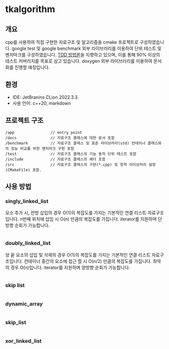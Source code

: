 # tkalgorithm
## 개요
cpp를 사용하여 직접 구현한 자료구조 및 알고리즘을 cmake 프로젝트로 구성하였습니다.
google test 및 google benchmark 외부 라이브러리를 이용하여 단위 테스트 및 벤치마크를 구성하였습니다.
[TDD 방법론](https://ko.wikipedia.org/wiki/%ED%85%8C%EC%8A%A4%ED%8A%B8_%EC%A3%BC%EB%8F%84_%EA%B0%9C%EB%B0%9C)을 지향하고 있으며, 이를 통해 90% 이상의 테스트 커버리지를 목표로 삼고 있습니다.
doxygen 외부 라이브러리를 이용하여 문서화를 진행할 예정입니다.

## 환경
- IDE: JetBranins CLion 2022.3.3
- 사용 언어: c++20, markdown

## 프로젝트 구조
```text
/app                // entry point
/docs               // 자료구조 클래스에 대한 문서 포함 
/benchmark          // 자료구조 클래스 및 표준 라이브러리(std) 컨테이너 클래스와의 성능 비교를 위한 벤치마크 구현 포함
/test               // 자료구조 클래스의 기능 동작 단위 테스트 포함
/include            // 자료구조 클래스의 헤더 포함
/src                // 자료구조 클래스의 구현(*.cpp) 및 정적 라이브러리 설정(CMakeFile) 포함.
```

## 사용 방법
### singly_linked_list
요소 추가 시, 전방 삽입의 경우 O(1)의 복잡도를 가지는 기본적인 연결 리스트 자료구조입니다. n번째 위치에 삽입 시 O(n) 만큼의 복잡도를 가집니다.
iterator를 지원하며 단방향 순회가 가능합니다.
```c++

```

### doubly_linked_list
양 끝 요소의 삽입 및 삭제의 경우 O(1)의 복잡도를 가지는 기본적인 연결 리스트 자료구조입니다. 컨테이너 중간의 요소에 접근 할 시 O(n/2) 만큼의 복잡도를 가집니다. 최악의 경우 O(n)입니다.
iterator를 지원하며 양방향 순회가 가능합니다.
```c++

```

### skip list
```c++

```

### dynamic_array
```c++

```

### skip_list
```c++

```

### xor_linked_list
```c++

```